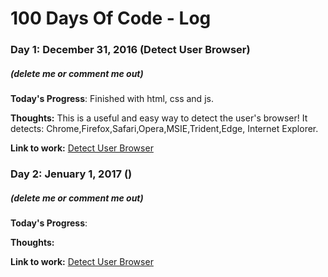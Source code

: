 # 100 Days Of Code - Log

### Day 1: December 31, 2016 (Detect User Browser)
##### (delete me or comment me out)

**Today's Progress**: Finished with html, css and js.

**Thoughts:** This is a useful and easy way to detect the user's browser!
It detects: Chrome,Firefox,Safari,Opera,MSIE,Trident,Edge, Internet Explorer.

**Link to work:** [Detect User Browser](http://codepen.io/EleftheriaBatsou/full/pNBwaa/)

### Day 2: Jenuary 1, 2017 ()
##### (delete me or comment me out)

**Today's Progress**: 

**Thoughts:** 

**Link to work:** [Detect User Browser](http://codepen.io/EleftheriaBatsou/full/pNBwaa/)
